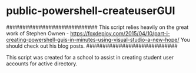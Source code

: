 # public-powershell-createuserGUI
############################
This script relies heavily on the great work of Stephen Ownen - https://foxdeploy.com/2015/04/10/part-i-creating-powershell-guis-in-minutes-using-visual-studio-a-new-hope/
You should check out his blog posts.
############################

This script was created for a school to assist in creating student user accounts for active directory.
